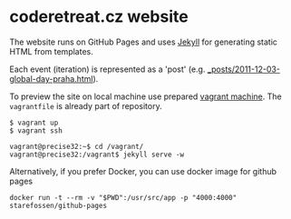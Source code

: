 coderetreat.cz website
======================

The website runs on GitHub Pages and uses [Jekyll](https://help.github.com/articles/using-jekyll-with-pages)
for generating static HTML from templates.

Each event (iteration) is represented as a 'post' (e.g. [_posts/2011-12-03-global-day-praha.html](_posts/2011-12-03-global-day-praha.html)).

To preview the site on local machine use prepared [vagrant machine](https://coderwall.com/p/xrfadg). The `vagrantfile` is already part of repository.

```
$ vagrant up
$ vagrant ssh

vagrant@precise32:~$ cd /vagrant/
vagrant@precise32:/vagrant$ jekyll serve -w
```

Alternatively, if you prefer Docker, you can use docker image for github pages
```
docker run -t --rm -v "$PWD":/usr/src/app -p "4000:4000" starefossen/github-pages
```
